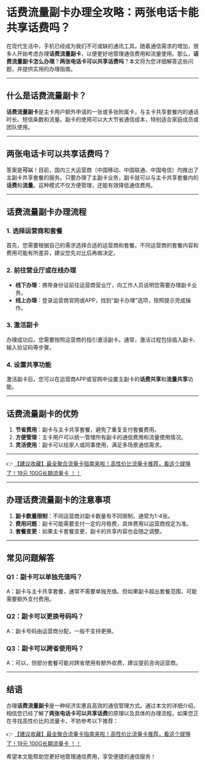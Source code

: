 # 话费流量副卡办理全攻略：两张电话卡能共享话费吗？

在现代生活中，手机已经成为我们不可或缺的通讯工具。随着通信需求的增加，很多人开始考虑办理**话费流量副卡**，以便更好地管理通信费用和流量使用。那么，**话费流量副卡怎么办理**？**两张电话卡可以共享话费吗**？本文将为您详细解答这些问题，并提供实用的办理指南。

---

## 什么是话费流量副卡？

**话费流量副卡**是主卡用户额外申请的一张或多张附属卡，与主卡共享套餐内的通话时长、短信条数和流量。副卡的使用可以大大节省通信成本，特别适合家庭成员或团队使用。

---

## 两张电话卡可以共享话费吗？

答案是**可以**！目前，国内三大运营商（中国移动、中国联通、中国电信）均推出了主副卡共享套餐的服务。只要办理了主副卡业务，副卡就可以与主卡共享套餐内的**话费**和**流量**。这种模式不仅方便管理，还能有效降低通信费用。

---

## 话费流量副卡办理流程

### 1. 选择运营商和套餐
首先，您需要根据自己的需求选择合适的运营商和套餐。不同运营商的套餐内容和费用可能有所差异，建议您先对比后再做决定。

### 2. 前往营业厅或在线办理
- **线下办理**：携带身份证前往运营商营业厅，向工作人员说明您需要办理副卡业务。
- **线上办理**：登录运营商官网或APP，找到“副卡办理”选项，按照提示完成操作。

### 3. 激活副卡
办理成功后，您需要按照运营商的指引激活副卡。通常，激活过程包括插入副卡、输入验证码等步骤。

### 4. 设置共享功能
激活副卡后，您可以在运营商APP或官网中设置主副卡的**话费共享**和**流量共享**功能。

---

## 话费流量副卡的优势

1. **节省费用**：副卡与主卡共享套餐，避免了重复支付套餐费用。
2. **方便管理**：主卡用户可以统一管理所有副卡的通信费用和流量使用情况。
3. **灵活使用**：副卡可以给家人或同事使用，满足多场景通信需求。

---

👉 [【建议收藏】最全聚合流量卡指南来啦！高性价比流量卡推荐，看这个就够了！19元 100G长期流量卡 ！！](https://www.91haoka.cn/webapp/weixiaodian/index.html?shop_id=563381)

---

## 办理话费流量副卡的注意事项

1. **副卡数量限制**：不同运营商对副卡数量有不同限制，通常为1-4张。
2. **费用问题**：副卡可能需要支付一定的月租费，具体费用以运营商规定为准。
3. **套餐变更**：如果主卡套餐变更，副卡的共享内容也会随之调整。

---

## 常见问题解答

### Q1：副卡可以单独充值吗？
A：副卡与主卡共享套餐，通常不需要单独充值。但如果副卡超出套餐范围，可能需要额外支付费用。

### Q2：副卡可以更换号码吗？
A：副卡号码由运营商分配，一般不支持更换。

### Q3：副卡可以跨省使用吗？
A：可以，但部分套餐可能对跨省使用有额外收费，建议提前咨询运营商。

---

## 结语

办理**话费流量副卡**是一种经济实惠且高效的通信管理方式。通过本文的详细介绍，相信您已经了解了**两张电话卡可以共享话费**的原理以及具体的办理流程。如果您正在寻找高性价比的流量卡，不妨参考以下推荐：

👉 [【建议收藏】最全聚合流量卡指南来啦！高性价比流量卡推荐，看这个就够了！19元 100G长期流量卡 ！！](https://www.91haoka.cn/webapp/weixiaodian/index.html?shop_id=563381)

希望本文能帮助您更好地管理通信费用，享受便捷的通信服务！